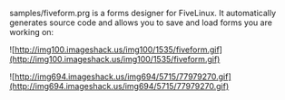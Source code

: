 samples/fiveform.prg is a forms designer for FiveLinux. It automatically generates source code and allows you to save and load forms you are working on:

![http://img100.imageshack.us/img100/1535/fiveform.gif](http://img100.imageshack.us/img100/1535/fiveform.gif)

![http://img694.imageshack.us/img694/5715/77979270.gif](http://img694.imageshack.us/img694/5715/77979270.gif)